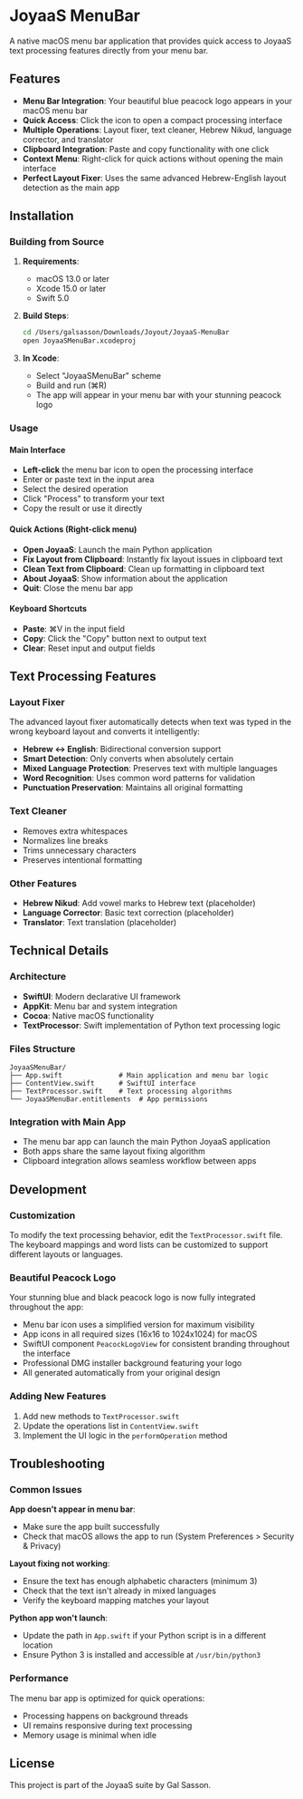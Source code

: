 # JoyaaS MenuBar

A native macOS menu bar application that provides quick access to JoyaaS text processing features directly from your menu bar.

## Features

- **Menu Bar Integration**: Your beautiful blue peacock logo appears in your macOS menu bar
- **Quick Access**: Click the icon to open a compact processing interface
- **Multiple Operations**: Layout fixer, text cleaner, Hebrew Nikud, language corrector, and translator
- **Clipboard Integration**: Paste and copy functionality with one click
- **Context Menu**: Right-click for quick actions without opening the main interface
- **Perfect Layout Fixer**: Uses the same advanced Hebrew-English layout detection as the main app

## Installation

### Building from Source

1. **Requirements**:
   - macOS 13.0 or later
   - Xcode 15.0 or later
   - Swift 5.0

2. **Build Steps**:
   ```bash
   cd /Users/galsasson/Downloads/Joyout/JoyaaS-MenuBar
   open JoyaaSMenuBar.xcodeproj
   ```
   
3. **In Xcode**:
   - Select "JoyaaSMenuBar" scheme
   - Build and run (⌘R)
   - The app will appear in your menu bar with your stunning peacock logo

### Usage

#### Main Interface
- **Left-click** the menu bar icon to open the processing interface
- Enter or paste text in the input area
- Select the desired operation
- Click "Process" to transform your text
- Copy the result or use it directly

#### Quick Actions (Right-click menu)
- **Open JoyaaS**: Launch the main Python application
- **Fix Layout from Clipboard**: Instantly fix layout issues in clipboard text
- **Clean Text from Clipboard**: Clean up formatting in clipboard text
- **About JoyaaS**: Show information about the application
- **Quit**: Close the menu bar app

#### Keyboard Shortcuts
- **Paste**: ⌘V in the input field
- **Copy**: Click the "Copy" button next to output text
- **Clear**: Reset input and output fields

## Text Processing Features

### Layout Fixer
The advanced layout fixer automatically detects when text was typed in the wrong keyboard layout and converts it intelligently:

- **Hebrew ↔ English**: Bidirectional conversion support
- **Smart Detection**: Only converts when absolutely certain
- **Mixed Language Protection**: Preserves text with multiple languages
- **Word Recognition**: Uses common word patterns for validation
- **Punctuation Preservation**: Maintains all original formatting

### Text Cleaner
- Removes extra whitespaces
- Normalizes line breaks
- Trims unnecessary characters
- Preserves intentional formatting

### Other Features
- **Hebrew Nikud**: Add vowel marks to Hebrew text (placeholder)
- **Language Corrector**: Basic text correction (placeholder)
- **Translator**: Text translation (placeholder)

## Technical Details

### Architecture
- **SwiftUI**: Modern declarative UI framework
- **AppKit**: Menu bar and system integration
- **Cocoa**: Native macOS functionality
- **TextProcessor**: Swift implementation of Python text processing logic

### Files Structure
```
JoyaaSMenuBar/
├── App.swift              # Main application and menu bar logic
├── ContentView.swift      # SwiftUI interface
├── TextProcessor.swift    # Text processing algorithms
└── JoyaaSMenuBar.entitlements  # App permissions
```

### Integration with Main App
- The menu bar app can launch the main Python JoyaaS application
- Both apps share the same layout fixing algorithm
- Clipboard integration allows seamless workflow between apps

## Development

### Customization
To modify the text processing behavior, edit the `TextProcessor.swift` file. The keyboard mappings and word lists can be customized to support different layouts or languages.

### Beautiful Peacock Logo
Your stunning blue and black peacock logo is now fully integrated throughout the app:
- Menu bar icon uses a simplified version for maximum visibility
- App icons in all required sizes (16x16 to 1024x1024) for macOS
- SwiftUI component `PeacockLogoView` for consistent branding throughout the interface
- Professional DMG installer background featuring your logo
- All generated automatically from your original design

### Adding New Features
1. Add new methods to `TextProcessor.swift`
2. Update the operations list in `ContentView.swift`
3. Implement the UI logic in the `performOperation` method

## Troubleshooting

### Common Issues

**App doesn't appear in menu bar**:
- Make sure the app built successfully
- Check that macOS allows the app to run (System Preferences > Security & Privacy)

**Layout fixing not working**:
- Ensure the text has enough alphabetic characters (minimum 3)
- Check that the text isn't already in mixed languages
- Verify the keyboard mapping matches your layout

**Python app won't launch**:
- Update the path in `App.swift` if your Python script is in a different location
- Ensure Python 3 is installed and accessible at `/usr/bin/python3`

### Performance
The menu bar app is optimized for quick operations:
- Processing happens on background threads
- UI remains responsive during text processing
- Memory usage is minimal when idle

## License

This project is part of the JoyaaS suite by Gal Sasson.
